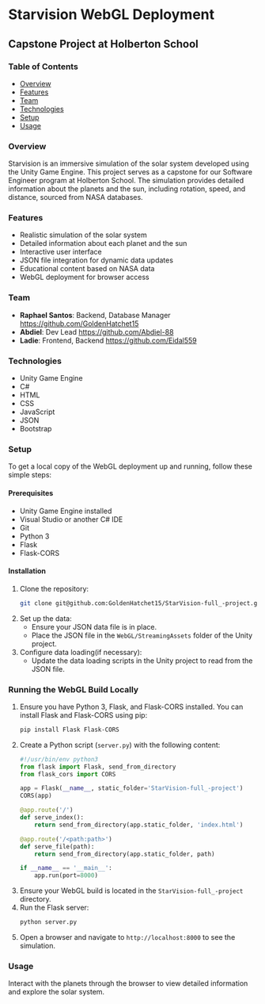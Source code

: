 # Starvision WebGL Deployment

## Capstone Project at Holberton School

### Table of Contents
- [Overview](#overview)
- [Features](#features)
- [Team](#team)
- [Technologies](#technologies)
- [Setup](#setup)
- [Usage](#usage)


### Overview
Starvision is an immersive simulation of the solar system developed using the Unity Game Engine. This project serves as a capstone for our Software Engineer program at Holberton School. The simulation provides detailed information about the planets and the sun, including rotation, speed, and distance, sourced from NASA databases.

### Features
- Realistic simulation of the solar system
- Detailed information about each planet and the sun
- Interactive user interface
- JSON file integration for dynamic data updates
- Educational content based on NASA data
- WebGL deployment for browser access

### Team
- **Raphael Santos**: Backend, Database Manager https://github.com/GoldenHatchet15
- **Abdiel**: Dev Lead https://github.com/Abdiel-88
- **Ladie**: Frontend, Backend https://github.com/Eidal559

### Technologies
- Unity Game Engine
- C#
- HTML
- CSS
- JavaScript
- JSON
- Bootstrap

### Setup
To get a local copy of the WebGL deployment up and running, follow these simple steps:

#### Prerequisites
- Unity Game Engine installed
- Visual Studio or another C# IDE
- Git
- Python 3
- Flask
- Flask-CORS

#### Installation
1. Clone the repository:
    ```sh
    git clone git@github.com:GoldenHatchet15/StarVision-full_-project.git
    ```
2. Set up the data:
    - Ensure your JSON data file is in place.
    - Place the JSON file in the `WebGL/StreamingAssets` folder of the Unity project.
3. Configure data loading(if necessary):
    - Update the data loading scripts in the Unity project to read from the JSON file.


### Running the WebGL Build Locally
1. Ensure you have Python 3, Flask, and Flask-CORS installed. You can install Flask and Flask-CORS using pip:
    ```sh
    pip install Flask Flask-CORS
    ```
2. Create a Python script (`server.py`) with the following content:
    ```python
    #!/usr/bin/env python3
    from flask import Flask, send_from_directory
    from flask_cors import CORS

    app = Flask(__name__, static_folder='StarVision-full_-project')
    CORS(app)

    @app.route('/')
    def serve_index():
        return send_from_directory(app.static_folder, 'index.html')

    @app.route('/<path:path>')
    def serve_file(path):
        return send_from_directory(app.static_folder, path)

    if __name__ == '__main__':
        app.run(port=8000)
    ```
3. Ensure your WebGL build is located in the `StarVision-full_-project` directory.
4. Run the Flask server:
    ```sh
    python server.py
    ```
5. Open a browser and navigate to `http://localhost:8000` to see the simulation.

### Usage
Interact with the planets through the browser to view detailed information and explore the solar system.

